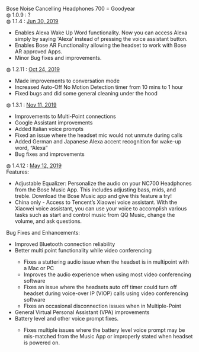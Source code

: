 Bose Noise Cancelling Headphones 700 = Goodyear</br>
&#9677; 1.0.9 : ?</br>
&#9677; 1.1.4 : <a href="https://community.bose.com/t5/Around-On-Ear-Headphones/Noise-Cancelling-Headphones-700-Firmware-Update-1-1-4-June-30/m-p/216079">Jun 30, 2019</a></br>
<ul>
  <li>Enables Alexa Wake Up Word functionality. Now you can access Alexa simply by saying 'Alexa' instead of pressing the voice assistant button.</li>
  <li>Enables Bose AR Functionality allowing the headset to work with Bose AR approved Apps.</li>
  <li>Minor Bug fixes and improvements.</li>
</ul>
&#9677; 1.2.11 : <a href="https://community.bose.com/t5/Around-On-Ear-Headphones/Noise-Cancelling-Headphones-700-firmware-update-1-2-11-October/td-p/246325">Oct 24, 2019</a></br>
<ul>
  <li>Made improvements to conversation mode</li>
  <li>Increased Auto-Off No Motion Detection timer from 10 mins to 1 hour</li>
  <li>Fixed bugs and did some general cleaning under the hood</li>
</ul>
&#9677; 1.3.1 : <a href="https://community.bose.com/t5/Around-On-Ear-Headphones/Noise-Cancelling-Headphones-700-Firmware-1-3-1-November-18-2019/m-p/252092">Nov 11, 2019</a></br>
<ul>
  <li>Improvements to Multi-Point connections</li>
  <li>Google Assistant improvements</li>
  <li>Added Italian voice prompts</li>
  <li>Fixed an issue where the headset mic would not unmute during calls</li>
  <li>Added German and Japanese Alexa accent recognition for wake-up word, “Alexa”</li>
  <li>Bug fixes and improvements</li>
</ul>


&#9677; 1.4.12 : <a href="https://community.bose.com/t5/Around-On-Ear-Headphones/Noise-Cancelling-700-Firmware-Update-1-4-12-May-12th-2020/m-p/300552">May 12, 2019</a></br>
Features:
<ul>
  <li>Adjustable Equalizer: Personalize the audio on your NC700 Headphones from the Bose Music App. This includes adjusting bass, mids, and treble. Download the Bose Music app and give this feature a try!</li>
  <li>China only - Access to Tencent’s Xiaowei voice assistant.  With the Xiaowei voice assistant, you can use your voice to accomplish various tasks such as start and control music from QQ Music, change the volume, and ask questions.</li>
</ul>
Bug Fixes and Enhancements:
<ul>
  <li>Improved Bluetooth connection reliability</li>
  <li>Better multi point functionality while video conferencing</li>
  <ul>
    <li>Fixes a stuttering audio issue when the headset is in multipoint with a Mac or PC</li>
    <li>Improves the audio experience when using most video conferencing software</li>
    <li>Fixes an issue where the headsets auto off timer could turn off headset during voice-over IP (VIOP) calls using video conferencing software</li>
    <li>Fixes an occasional disconnection issues when in Multiple-Point</li>
  </ul>
  <li>General Virtual Personal Assistant (VPA) improvements</li>
  <li>Battery level and other voice prompt fixes.</li>
  <ul>
    <li>Fixes multiple issues where the battery level voice prompt may be mis-matched from the Music App or improperly stated when headset is powered on.</li>
  </ul>
</ul>
